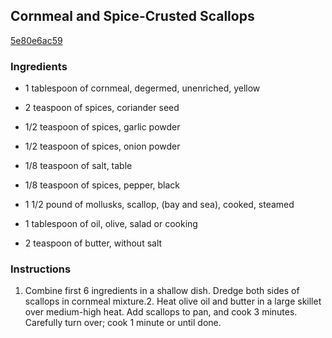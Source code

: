 ## Cornmeal and Spice-Crusted Scallops

[5e80e6ac59](http://www.myrecipes.com/recipe/cornmeal-spice-crusted-scallops)

### Ingredients

 - 1 tablespoon of cornmeal, degermed, unenriched, yellow

 - 2 teaspoon of spices, coriander seed

 - 1/2 teaspoon of spices, garlic powder

 - 1/2 teaspoon of spices, onion powder

 - 1/8 teaspoon of salt, table

 - 1/8 teaspoon of spices, pepper, black

 - 1 1/2 pound of mollusks, scallop, (bay and sea), cooked, steamed

 - 1 tablespoon of oil, olive, salad or cooking

 - 2 teaspoon of butter, without salt

### Instructions

1. Combine first 6 ingredients in a shallow dish. Dredge both sides of scallops in cornmeal mixture.2. Heat olive oil and butter in a large skillet over medium-high heat. Add scallops to pan, and cook 3 minutes. Carefully turn over; cook 1 minute or until done.